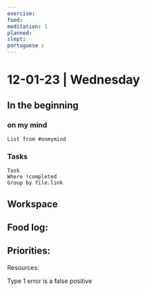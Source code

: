 ```yaml
---
exercise: 
food:
meditation: 1
planned:
slept:
portuguese :
---
```


# 12-01-23 | Wednesday

## In the beginning

### on my mind
```dataview
List from #onmymind
```
### Tasks
```dataview
Task
Where !completed
Group by file.link
```


## Workspace


Food log:
- 

Priorities:
- 

Resources:

Type 1 error is a false positive 